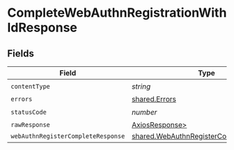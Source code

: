 # CompleteWebAuthnRegistrationWithIdResponse


## Fields

| Field                                                                                              | Type                                                                                               | Required                                                                                           | Description                                                                                        |
| -------------------------------------------------------------------------------------------------- | -------------------------------------------------------------------------------------------------- | -------------------------------------------------------------------------------------------------- | -------------------------------------------------------------------------------------------------- |
| `contentType`                                                                                      | *string*                                                                                           | :heavy_check_mark:                                                                                 | N/A                                                                                                |
| `errors`                                                                                           | [shared.Errors](../../models/shared/errors.md)                                                     | :heavy_minus_sign:                                                                                 | Error                                                                                              |
| `statusCode`                                                                                       | *number*                                                                                           | :heavy_check_mark:                                                                                 | N/A                                                                                                |
| `rawResponse`                                                                                      | [AxiosResponse>](https://axios-http.com/docs/res_schema)                                           | :heavy_minus_sign:                                                                                 | N/A                                                                                                |
| `webAuthnRegisterCompleteResponse`                                                                 | [shared.WebAuthnRegisterCompleteResponse](../../models/shared/webauthnregistercompleteresponse.md) | :heavy_minus_sign:                                                                                 | Success                                                                                            |